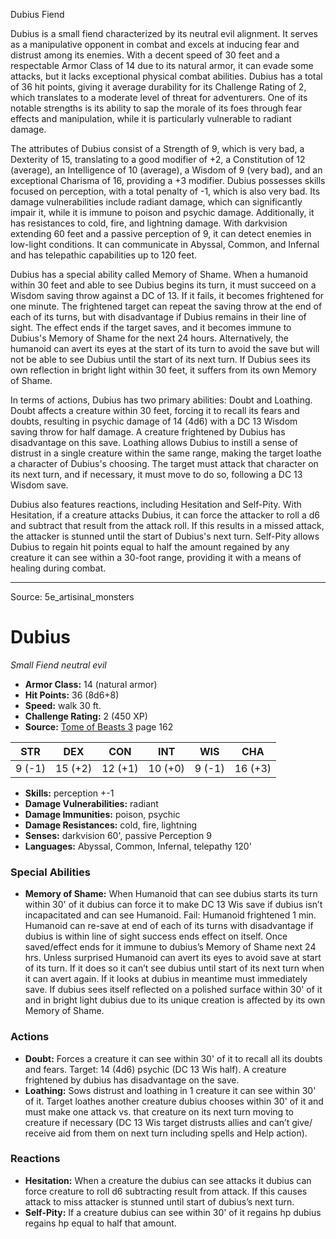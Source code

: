 <MonsterName/>Dubius</MonsterName>
<CreatureType/>Fiend</CreatureType>

<summary>Dubius is a small fiend characterized by its neutral evil alignment. It serves as a manipulative opponent in combat and excels at inducing fear and distrust among its enemies. With a decent speed of 30 feet and a respectable Armor Class of 14 due to its natural armor, it can evade some attacks, but it lacks exceptional physical combat abilities. Dubius has a total of 36 hit points, giving it average durability for its Challenge Rating of 2, which translates to a moderate level of threat for adventurers. One of its notable strengths is its ability to sap the morale of its foes through fear effects and manipulation, while it is particularly vulnerable to radiant damage.</summary>

<detail>

The attributes of Dubius consist of a Strength of 9, which is very bad, a Dexterity of 15, translating to a good modifier of +2, a Constitution of 12 (average), an Intelligence of 10 (average), a Wisdom of 9 (very bad), and an exceptional Charisma of 16, providing a +3 modifier. Dubius possesses skills focused on perception, with a total penalty of -1, which is also very bad. Its damage vulnerabilities include radiant damage, which can significantly impair it, while it is immune to poison and psychic damage. Additionally, it has resistances to cold, fire, and lightning damage. With darkvision extending 60 feet and a passive perception of 9, it can detect enemies in low-light conditions. It can communicate in Abyssal, Common, and Infernal and has telepathic capabilities up to 120 feet.

Dubius has a special ability called Memory of Shame. When a humanoid within 30 feet and able to see Dubius begins its turn, it must succeed on a Wisdom saving throw against a DC of 13. If it fails, it becomes frightened for one minute. The frightened target can repeat the saving throw at the end of each of its turns, but with disadvantage if Dubius remains in their line of sight. The effect ends if the target saves, and it becomes immune to Dubius's Memory of Shame for the next 24 hours. Alternatively, the humanoid can avert its eyes at the start of its turn to avoid the save but will not be able to see Dubius until the start of its next turn. If Dubius sees its own reflection in bright light within 30 feet, it suffers from its own Memory of Shame.

In terms of actions, Dubius has two primary abilities: Doubt and Loathing. Doubt affects a creature within 30 feet, forcing it to recall its fears and doubts, resulting in psychic damage of 14 (4d6) with a DC 13 Wisdom saving throw for half damage. A creature frightened by Dubius has disadvantage on this save. Loathing allows Dubius to instill a sense of distrust in a single creature within the same range, making the target loathe a character of Dubius's choosing. The target must attack that character on its next turn, and if necessary, it must move to do so, following a DC 13 Wisdom save.

Dubius also features reactions, including Hesitation and Self-Pity. With Hesitation, if a creature attacks Dubius, it can force the attacker to roll a d6 and subtract that result from the attack roll. If this results in a missed attack, the attacker is stunned until the start of Dubius's next turn. Self-Pity allows Dubius to regain hit points equal to half the amount regained by any creature it can see within a 30-foot range, providing it with a means of healing during combat.</detail>



---

Source: 5e_artisinal_monsters

# Dubius

*Small* *Fiend* *neutral evil*

- **Armor Class:** 14 (natural armor)
- **Hit Points:** 36 (8d6+8)
- **Speed:** walk 30 ft.
- **Challenge Rating:** 2 (450 XP)
- **Source:** [Tome of Beasts 3](https://koboldpress.com/kpstore/product/tome-of-beasts-3-for-5th-edition/) page 162

| STR | DEX | CON | INT | WIS | CHA |
| --- | --- | --- | --- | --- | --- |
| 9 (-1) | 15 (+2) | 12 (+1) | 10 (+0) | 9 (-1) | 16 (+3) |

- **Skills:** perception +-1
- **Damage Vulnerabilities:** radiant
- **Damage Immunities:** poison, psychic 
- **Damage Resistances:** cold, fire, lightning
- **Senses:** darkvision 60', passive Perception 9
- **Languages:** Abyssal, Common, Infernal, telepathy 120'

### Special Abilities

- **Memory of Shame:** When Humanoid that can see dubius starts its turn within 30' of it dubius can force it to make DC 13 Wis save if dubius isn’t incapacitated and can see Humanoid. Fail: Humanoid frightened 1 min. Humanoid can re-save at end of each of its turns with disadvantage if dubius is within line of sight success ends effect on itself. Once saved/effect ends for it immune to dubius’s Memory of Shame next 24 hrs. Unless surprised Humanoid can avert its eyes to avoid save at start of its turn. If it does so it can’t see dubius until start of its next turn when it can avert again. If it looks at dubius in meantime must immediately save. If dubius sees itself reflected on a polished surface within 30' of it and in bright light dubius due to its unique creation is affected by its own Memory of Shame.

### Actions

- **Doubt:** Forces a creature it can see within 30' of it to recall all its doubts and fears. Target: 14 (4d6) psychic (DC 13 Wis half). A creature frightened by dubius has disadvantage on the save.
- **Loathing:** Sows distrust and loathing in 1 creature it can see within 30' of it. Target loathes another creature dubius chooses within 30' of it and must make one attack vs. that creature on its next turn moving to creature if necessary (DC 13 Wis target distrusts allies and can’t give/ receive aid from them on next turn including spells and Help action).

### Reactions

- **Hesitation:** When a creature the dubius can see attacks it dubius can force creature to roll d6 subtracting result from attack. If this causes attack to miss attacker is stunned until start of dubius’s next turn.
- **Self-Pity:** If a creature dubius can see within 30' of it regains hp dubius regains hp equal to half that amount.




